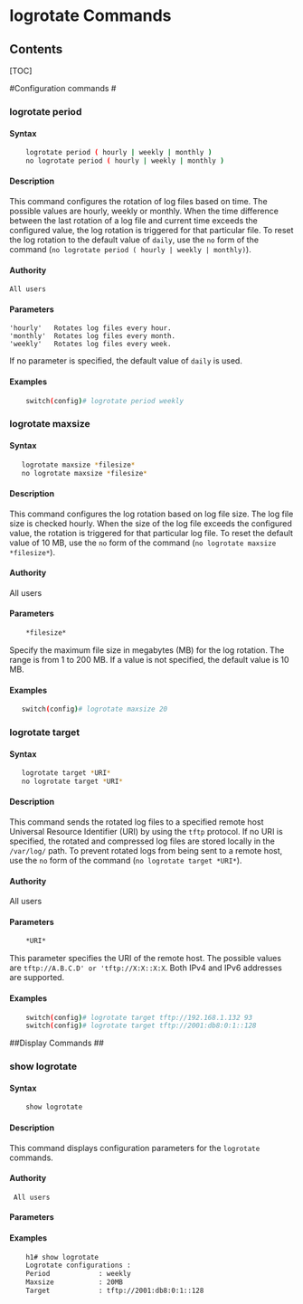
<!--  See the https://github.com/adam-p/markdown-here/wiki/Markdown-Cheatsheet for additional information about markdown text.
Here are a few suggestions in regards to style and grammar:
* Use active voice. With active voice, the subject is the doer of the action. Tell the reader what
to do by using the imperative mood, for example, Press Enter to view the next screen. See https://en.wikipedia.org/wiki/Active_voice for more information about the active voice. 
* Use present tense. See https://en.wikipedia.org/wiki/Present_tense for more information about using the present tense. 
* Avoid the use of I or third person. Address your instructions to the user. In text, refer to the reader as you (second person) rather than as the user (third person). The exception to not using the third-person is when the documentation is for an administrator. In that case, *the user* is someone the reader interacts with, for example, teach your users how to back up their laptop. 
* See https://en.wikipedia.org/wiki/Wikipedia%3aManual_of_Style for an online style guide.
Note regarding anchors:
--StackEdit automatically creates an anchor tag based off of each heading.  Spaces and other nonconforming characters are substituted by other characters in the anchor when the file is converted to HTML. 
 -->

# logrotate Commands #


<!--Provide the name of the grouping of commands, for example, LLDP commands-->


## Contents ##
[TOC]

#Configuration commands #
###  logrotate period ###
#### Syntax ####
<!--For example,    myprogramstart [option] <process_name> -->
```bash
    logrotate period ( hourly | weekly | monthly )
    no logrotate period ( hourly | weekly | monthly )
```
#### Description ####

This command configures the rotation of log files based on time. The possible values are hourly, weekly or  monthly. When the time difference between the last rotation of a log file and current time exceeds the configured value, the log rotation is triggered for that particular file. To reset the log rotation to the default value of `daily`, use the `no` form of the command (`no logrotate period ( hourly | weekly | monthly)`).
#### Authority ####

    All users
#### Parameters ####

    'hourly'   Rotates log files every hour.
    'monthly'  Rotates log files every month.
    'weekly'   Rotates log files every week.

If no parameter is specified, the default value of `daily` is used.
#### Examples ####
```bash
    switch(config)# logrotate period weekly
```

### logrotate maxsize ###

#### Syntax ####
```bash
   logrotate maxsize *filesize*
   no logrotate maxsize *filesize*
```
#### Description ####

This command configures the log rotation based on log file size. The log file size is checked hourly. When the size of the log file exceeds the configured value, the rotation is triggered for that particular log file.
To reset the default value of 10 MB, use the `no` form of the command (`no logrotate maxsize *filesize*`).
#### Authority ####
<!--Provide who is authorized to use this command, such as Super Admin or all users.-->
   All users
#### Parameters ####
<!--Provide for the parameters for the command.-->
```bash
    *filesize*
```

Specify the maximum file size in megabytes (MB) for the log rotation. The range is from 1 to 200 MB. If a value is not specified, the default value is 10 MB.
#### Examples ####
<!--    myprogramstart -s process_xyz-->
```bash
   switch(config)# logrotate maxsize 20
```


### logrotate target ###

#### Syntax ####

```bash
   logrotate target *URI*
   no logrotate target *URI*
```
#### Description ####
<!--Provide a description of the command. -->
This command sends the rotated log files to a specified remote host Universal Resource Identifier (URI) by using the `tftp` protocol. If no URI is specified, the rotated and compressed log files are stored locally in the `/var/log/` path. To prevent rotated logs from being sent to a remote host, use the `no` form of the command (`no logrotate target *URI*`).
#### Authority ####
<!--Provide who is authorized to use this command, such as Super Admin or all users.-->
   All users
#### Parameters ####
<!--Provide for the parameters for the command.-->
```bash
    *URI*
```

This parameter specifies the URI of the remote host. The possible values are `tftp://A.B.C.D' or 'tftp://X:X::X:X`. Both IPv4 and IPv6 addresses are supported.

#### Examples ####
<!--    myprogramstart -s process_xyz-->
```bash
    switch(config)# logrotate target tftp://192.168.1.132 93
    switch(config)# logrotate target tftp://2001:db8:0:1::128
```

##Display Commands ##
### show logrotate ###
<!--Change the value of the anchor tag above, so this command can be directly linked. -->
#### Syntax ####
<!--For example,    myprogramstart [option] <process_name> -->
```bash
    show logrotate
```

#### Description ####
<!--Provide a description of the command. -->
This command displays configuration parameters for the `logrotate` commands.
#### Authority ####
<!--Provide who is authorized to use this command, such as Super Admin or all users.-->
     All users
#### Parameters ####
<!--Provide for the parameters for the command.-->
#### Examples ####
<!--    myprogramstart -s process_xyz-->
```bash
    h1# show logrotate
    Logrotate configurations :
    Period            : weekly
    Maxsize           : 20MB
    Target            : tftp://2001:db8:0:1::128
```